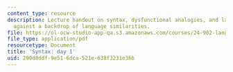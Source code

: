 ```yaml
---
content_type: resource
description: Lecture handout on syntax, dysfunctional analogies, and language differences
  against a backdrop of language similarities.
file: https://ol-ocw-studio-app-qa.s3.amazonaws.com/courses/24-902-language-and-its-structure-ii-syntax-fall-2003/290d8ddf9e516dca521e638f3231e36b_class_1_handout.pdf
file_type: application/pdf
resourcetype: Document
title: 'Syntax: day 1'
uid: 290d8ddf-9e51-6dca-521e-638f3231e36b
---
```

